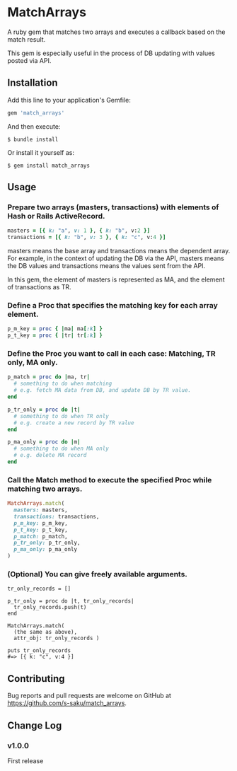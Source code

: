 # MatchArrays

A ruby gem that matches two arrays and executes a callback based on the match result.

This gem is especially useful in the process of DB updating with values posted via API.

## Installation

Add this line to your application's Gemfile:

```ruby
gem 'match_arrays'
```

And then execute:

    $ bundle install

Or install it yourself as:

    $ gem install match_arrays

## Usage

### Prepare two arrays (masters, transactions) with elements of Hash or Rails ActiveRecord.

```Ruby
masters = [{ k: "a", v: 1 }, { k: "b", v:2 }]
transactions = [{ k: "b", v: 3 }, { k: "c", v:4 }]
```

masters means the base array and transactions means the dependent array.
For example, in the context of updating the DB via the API, masters means the DB values and transactions means the values sent from the API.

In this gem, the element of masters is represented as MA, and the element of transactions as TR.

### Define a Proc that specifies the matching key for each array element.

```Ruby
p_m_key = proc { |ma| ma[:k] }
p_t_key = proc { |tr| tr[:k] }
```

### Define the Proc you want to call in each case: Matching, TR only, MA only.

```Ruby
p_match = proc do |ma, tr|
  # something to do when matching
  # e.g. fetch MA data from DB, and update DB by TR value.
end

p_tr_only = proc do |t|
  # something to do when TR only
  # e.g. create a new record by TR value
end

p_ma_only = proc do |m|
  # something to do when MA only
  # e.g. delete MA record
end
```

### Call the Match method to execute the specified Proc while matching two arrays.

```Ruby
MatchArrays.match(
  masters: masters,
  transactions: transactions,
  p_m_key: p_m_key,
  p_t_key: p_t_key,
  p_match: p_match,
  p_tr_only: p_tr_only,
  p_ma_only: p_ma_only
)
```

### (Optional) You can give freely available arguments.

```
tr_only_records = []

p_tr_only = proc do |t, tr_only_records|
  tr_only_records.push(t)
end

MatchArrays.match(
  (the same as above),
  attr_obj: tr_only_records )

puts tr_only_records
#=> [{ k: "c", v:4 }]
```

## Contributing

Bug reports and pull requests are welcome on GitHub at https://github.com/s-saku/match_arrays.

## Change Log

### v1.0.0

First release